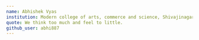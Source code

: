 ```yaml
---
name: Abhishek Vyas
institution: Modern college of arts, commerce and science, Shivajinagar, Pune
quote: We think too much and feel to little.
github_user: abhi887
---
```

